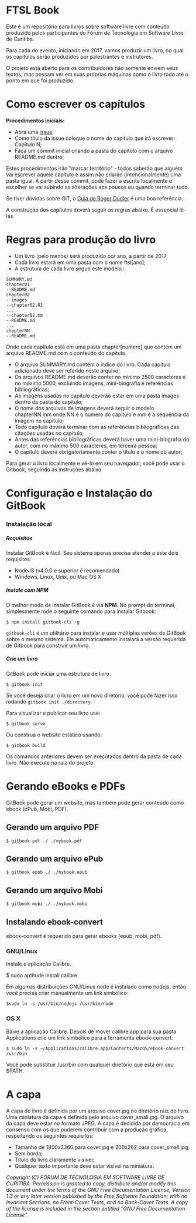 # FTSL Book

Este é um repositório para livros sobre software livre com conteúdo produzido pelos participantes do Fórum de Tecnologia em Software Livre de Curitiba.

Para cada do evento, iniciando em 2017, vamos produzir um livro, no qual os capítulos serão produzidos por palestrantes e instrutores.

O projeto está aberto para os contribuidores não somente enviem seus textos, mas possam ver em suas próprias máquinas como o livro todo até o ponto em que foi produzido.

# Como escrever os capítulos

**Procedimentos iniciais:**

* Abra uma [issue](https://github.com/ftslorgbr/book/issues);
* Como título da issue coloque o nome do capítulo que irá escrever: Capítulo N;
* Faça um commit inicial criando a pasta do capítulo com o arquivo README.md dentro;

Estes procedimentos irão "marcar território" - todos saberão que alguém vai escrever aquele capítulo e assim não criarão (intencionalmente) uma pasta igual.
A partir desse commit, pode fazer a escrita localmente e escolher se vai subindo as alterações aos poucos ou quando terminar tudo.

Se tiver dúvidas sobre GIT, o [Guia de Roger Dudler](http://rogerdudler.github.io/git-guide/index.pt_BR.html) é uma boa referência.

A construção dos capítulos deverá seguir as regras abaixo. É essencial lê-las.

# Regras para produção do livro

* Um livro (pelo menos) será produzido por ano, a partir de 2017;
* Cada livro estará em uma pasta com o nome ftsl[ano];
* A estrutura de cada livro segue este modelo :

```
SUMMARY.md 
chapter01
--README.md
chapter02
--images
--chapter02.01
...
--chapter02.mm
--README.md
...
chapterNN
--README.md
```
Onde cada capítulo está em uma pasta chapter[numero] que contém um arquivo README.md com o conteúdo do capítulo.

* O arquivo SUMMARY.md contém o índice do livro. Cada capítulo adicionado deve ser referido neste arquivo;
* Os arquivos README.md deverão conter no mínimo 2500 caracteres e no máximo 5000, excluindo imagens, mini-biografia e referências bibliográficas;
* As imagens usadas no capítulo deverão estar em uma pasta images dentro da pasta do capítulo;
* O nome dos arquivos de imagens deverá seguir o modelo chapterNN.mm onde NN é o numero do capítulo e mm é a sequência da imagem no capítulo;
* Todo capítulo deverá terminar com as referências bibliográficas das citações usadas no capítulo;
* Antes das referências bibliográficas deverá haver uma mini-biografia do autor, com no máximo 500 caracteres, em terceira pessoa;
* O capítulo deverá obrigatoriamente conter o título e o nome do autor;

Para gerar o livro localmente e vê-lo em seu navegador, você pode usar o Gitbook, seguindo as instruções abaixo.

# Configuração e Instalação do GitBook

### Instalação local

##### Requisitos

Instalar GitBook é fácil. Seu sistema apenas precisa atender a este dois requisitos:

* NodeJS (v4.0.0 e superior é recomendado)
* Windows, Linux, Unix, ou Mac OS X

##### Instale com NPM

O melhor modo de instalar GitBook é via **NPM**. No prompt do terminal, simplesmente rode o seguinte comando para instalar Gitbook:

```
$ npm install gitbook-cli -g
```

`gitbook-cli` é um utilitário para instalar e usar múltiplas verões de GitBook sobre o mesmo sistema. Ele automaticamente instalará a versão requerida de Gitbook para construir um livro.

##### Crie um livro

GitBook pode iniciar uma estrutura de livro:

```
$ gitbook init
```

Se você deseja criar o livro em um novo diretório, você pode fazer isso rodando `gitbook init ./directory`

Para visualizar e publicar seu livro use:

```
$ gitbook serve
```

Ou construa o website estático usando:

```
$ gitbook build
```

Os comandos anteriores devem ser executados dentro da pasta de cada livro. Não execute na raiz do projeto.


# Gerando eBooks e PDFs

GitBook pode gerar um website, mas também pode gerar conteúdo como ebook (ePub, Mobi, PDF).

## Gerando um arquivo PDF

```
$ gitbook pdf ./ ./mybook.pdf
```
## Gerando um arquivo ePub

```
$ gitbook epub ./ ./mybook.epub
```
## Gerando um arquivo Mobi

```
$ gitbook mobi ./ ./mybook.mobi
```

## Instalando ebook-convert

ebook-convert é requerido para gerar ebooks (epub, mobi, pdf).

### GNU/Linux

Instale e aplicação Calibre.

$ sudo aptitude install calibre

Em algumas distribuições GNU/Linux node é instalado como nodejs, então você precisa criar manualmente um link simbólico:

```
$sudo ln -s /usr/bin/nodejs /usr/bin/node
```

### OS X

Baixe a aplicação Calibre. Depois de mover calibre.app para sua pasta Applications crie um link simbólico para a ferramenta ebook-convert:

```
$ sudo ln -s ~/Applications/calibre.app/Contents/MacOS/ebook-convert /usr/bin
```

Você pode substituir /usr/bin com qualquer diretório que está em seu $PATH.


# A capa

A capa do livro é definida por um arquivo cover.jpg no diretório raiz do livro. Uma miniatura da capa é definida pelo arquivo cover_small.jpg. O arquivo da capa deve estar no formato JPEG. A capa é decidida por democracia em consenso com os que puderem contribuir com a produção gráfica, respeitando os seguintes requisitos:

* Tamanho de 1800x2360 para cover.jpg e 200x262 para cover_small.jpg;
* Sem borda;
* Título do livro claramente visível;
* Qualquer texto importante deve estar visível na miniatura.


_Copyright (C)  FÓRUM DE TECNOLOGIA EM SOFTWARE LIVRE DE CURITIBA.
Permission is granted to copy, distribute and/or modify this document
under the terms of the GNU Free Documentation License, Version 1.3
or any later version published by the Free Software Foundation;
with no Invariant Sections, no Front-Cover Texts, and no Back-Cover Texts.
A copy of the license is included in the section entitled "GNU
Free Documentation License"._
